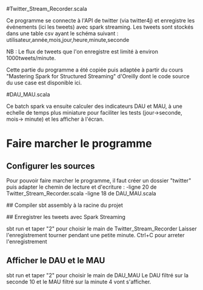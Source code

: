 #Twitter_Stream_Recorder.scala

Ce programme se connecte à l'API de twitter (via twitter4j) et enregistre les événements (ici les tweets) avec spark streaming.
Les tweets sont stockés dans une table csv ayant le schéma suivant :
utilisateur,année,mois,jour,heure,minute,seconde

NB : Le flux de tweets que l'on enregistre est limité à environ 1000tweets/minute.

Cette partie du programme a été copiée puis adaptée à partir du cours "Mastering Spark for Structured Streaming" d'Oreilly dont le code source du use case est disponible ici.

#DAU_MAU.scala

Ce batch spark va ensuite calculer des indicateurs DAU et MAU, à une echelle de temps plus miniature pour faciliter les tests (jour->seconde, mois-> minute)
et les afficher à l'écran.

# Faire marcher le programme
## Configurer les sources
Pour pouvoir faire marcher le programme, il faut créer un dossier "twitter" puis adapter le chemin de lecture et d'ecriture :
-ligne 20 de Twitter_Stream_Recorder.scala
-ligne 18 de DAU_MAU.scala

## Compiler 
sbt assembly à la racine du projet

## Enregistrer les tweets avec Spark Streaming

sbt run et taper "2" pour choisir le main de Twitter_Stream_Recorder
Laisser l'enregistrement tourner pendant une petite minute.
Ctrl+C pour arreter l'enregistrement

## Afficher le DAU et le MAU

sbt run et taper "2" pour choisir le main de DAU_MAU
Le DAU filtré sur la seconde 10 et le MAU filtré sur la minute 4 vont s'afficher.




